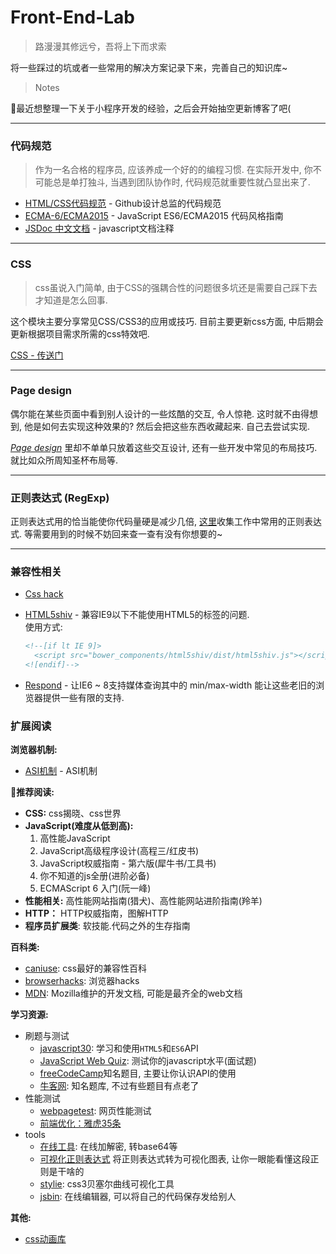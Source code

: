 # Front-End-Lab

> 路漫漫其修远兮，吾将上下而求索

将一些踩过的坑或者一些常用的解决方案记录下来，完善自己的知识库~

> Notes

  最近想整理一下关于小程序开发的经验，之后会开始抽空更新博客了吧(

----

### 代码规范

> 作为一名合格的程序员, 应该养成一个好的的编程习惯. 在实际开发中, 你不可能总是单打独斗, 当遇到团队协作时, 代码规范就重要性就凸显出来了.

- [HTML/CSS代码规范](http://codeguide.bootcss.com) - Github设计总监的代码规范
- [ECMA-6/ECMA2015](https://github.com/anran758/Front-End-Lab/tree/master/Code%20guide/ECMA-6) - JavaScript ES6/ECMA2015 代码风格指南
- [JSDoc 中文文档](http://www.css88.com/doc/jsdoc/) - javascript文档注释

----

### CSS

> css虽说入门简单, 由于CSS的强耦合性的问题很多坑还是需要自己踩下去才知道是怎么回事.

这个模块主要分享常见CSS/CSS3的应用或技巧. 目前主要更新css方面, 中后期会更新根据项目需求所需的css特效吧.

[CSS - 传送门](https://github.com/anran758/Front-End-Lab/tree/master/CSS)

----

### Page design

偶尔能在某些页面中看到别人设计的一些炫酷的交互, 令人惊艳. 这时就不由得想到, 他是如何去实现这种效果的? 然后会把这些东西收藏起来. 自己去尝试实现.

*[Page design](https://github.com/anran758/Front-End-Lab/tree/master/Page%20design)* 里却不单单只放着这些交互设计, 还有一些开发中常见的布局技巧. 就比如众所周知圣杯布局等.

----

### 正则表达式 (RegExp)

正则表达式用的恰当能使你代码量硬是减少几倍, [这里](https://github.com/anran758/Front-End-Lab/tree/master/RegExp)收集工作中常用的正则表达式. 等需要用到的时候不妨回来查一查有没有你想要的~

----

### 兼容性相关

- [Css hack](http://browserhacks.com/)
- [HTML5shiv](https://github.com/aFarkas/html5shiv) - 兼容IE9以下不能使用HTML5的标签的问题.  
  使用方式:

  ``` html
  <!--[if lt IE 9]>
    <script src="bower_components/html5shiv/dist/html5shiv.js"></script>
  <![endif]-->
  ```

- [Respond](https://github.com/scottjehl/Respond) - 让IE6 ~ 8支持媒体查询其中的 min/max-width 能让这些老旧的浏览器提供一些有限的支持.

### 扩展阅读

**浏览器机制:**

- [ASI机制](https://segmentfault.com/a/1190000004548664) - ASI机制

**推荐阅读:**

- **CSS:** css揭晓、css世界
- **JavaScript(难度从低到高):**
  1. 高性能JavaScript
  2. JavaScript高级程序设计(高程三/红皮书)
  3. JavaScript权威指南 - 第六版(犀牛书/工具书)
  4. 你不知道的js全册(进阶必备)
  5. ECMAScript 6 入门(阮一峰)
- **性能相关:** 高性能网站指南(猎犬)、高性能网站进阶指南(羚羊)
- **HTTP：** HTTP权威指南，图解HTTP
- **程序员扩展类**: 软技能.代码之外的生存指南

**百科类:**

- [caniuse](https://caniuse.com/): css最好的兼容性百科
- [browserhacks](http://browserhacks.com/): 浏览器hacks
- [MDN](https://developer.mozilla.org/zh-CN/): Mozilla维护的开发文档, 可能是最齐全的web文档

**学习资源:**

- 刷题与测试
  - [javascript30](https://javascript30.com/): 学习和使用`HTML5`和`ES6`API
  - [JavaScript Web Quiz](http://davidshariff.com/js-quiz/#): 测试你的javascript水平(面试题)
  - [freeCodeCamp](https://freecodecamp.cn/home)知名题目, 主要让你认识API的使用
  - [牛客网](https://www.nowcoder.com/): 知名题库, 不过有些题目有点老了
- 性能测试
  - [webpagetest](www.webpagetest.org): 网页性能测试
  - [前端优化：雅虎35条](http://blog.csdn.net/magneto7/article/details/53140269)
- tools
  - [在线工具](http://tool.oschina.net/encrypt?type=3): 在线加解密, 转base64等
  - [可视化正则表达式](https://regexper.com/) 将正则表达式转为可视化图表, 让你一眼能看懂这段正则是干啥的
  - [stylie](http://jeremyckahn.github.io/stylie/): css3贝塞尔曲线可视化工具
  - [jsbin](http://jsbin.com/?js,console,output): 在线编辑器, 可以将自己的代码保存发给别人

**其他:**

- [css动画库](http://elrumordelaluz.github.io/csshake/)